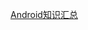 [Android知识汇总](http://note.youdao.com/noteshare?id=a302ff45b0c0d5f3e48b0ad34d75204c&sub=4FBDE2A85AD841EDA172882B7A3211B5)
